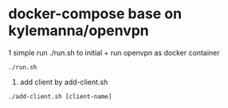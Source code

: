 # docker-compose base on kylemanna/openvpn

1 simple run ./run.sh to initial + run openvpn as docker container
```
./run.sh
```

1. add client by add-client.sh

```
./add-client.sh [client-name]
```
